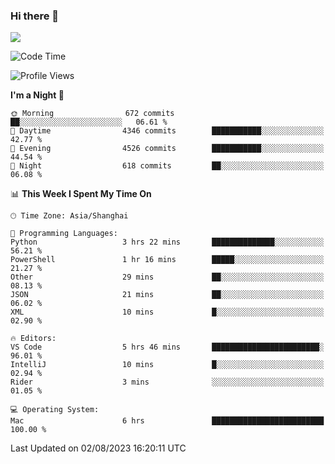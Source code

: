 ### Hi there 👋

<!--
**JJAYCHEN1e/jjaychen1e** is a ✨ _special_ ✨ repository because its `README.md` (this file) appears on your GitHub profile.

Here are some ideas to get you started:

- 🔭 I’m currently working on ...
- 🌱 I’m currently learning ...
- 👯 I’m looking to collaborate on ...
- 🤔 I’m looking for help with ...
- 💬 Ask me about ...
- 📫 How to reach me: ...
- 😄 Pronouns: ...
- ⚡ Fun fact: ...
-->

[![](https://github-readme-stats.vercel.app/api?username=jjaychen1e&show_icons=true)](https://github.com/jjaychen1e/github-readme-stats?count_private=true)

<!--START_SECTION:waka-->
![Code Time](http://img.shields.io/badge/Code%20Time-827%20hrs%2011%20mins-blue)

![Profile Views](http://img.shields.io/badge/Profile%20Views-0-blue)

**I'm a Night 🦉** 

```text
🌞 Morning                672 commits         ██░░░░░░░░░░░░░░░░░░░░░░░   06.61 % 
🌆 Daytime                4346 commits        ███████████░░░░░░░░░░░░░░   42.77 % 
🌃 Evening                4526 commits        ███████████░░░░░░░░░░░░░░   44.54 % 
🌙 Night                  618 commits         ██░░░░░░░░░░░░░░░░░░░░░░░   06.08 % 
```


📊 **This Week I Spent My Time On** 

```text
🕑︎ Time Zone: Asia/Shanghai

💬 Programming Languages: 
Python                   3 hrs 22 mins       ██████████████░░░░░░░░░░░   56.21 % 
PowerShell               1 hr 16 mins        █████░░░░░░░░░░░░░░░░░░░░   21.27 % 
Other                    29 mins             ██░░░░░░░░░░░░░░░░░░░░░░░   08.13 % 
JSON                     21 mins             ██░░░░░░░░░░░░░░░░░░░░░░░   06.02 % 
XML                      10 mins             █░░░░░░░░░░░░░░░░░░░░░░░░   02.90 % 

🔥 Editors: 
VS Code                  5 hrs 46 mins       ████████████████████████░   96.01 % 
IntelliJ                 10 mins             █░░░░░░░░░░░░░░░░░░░░░░░░   02.94 % 
Rider                    3 mins              ░░░░░░░░░░░░░░░░░░░░░░░░░   01.05 % 

💻 Operating System: 
Mac                      6 hrs               █████████████████████████   100.00 % 
```


 Last Updated on 02/08/2023 16:20:11 UTC
<!--END_SECTION:waka-->
